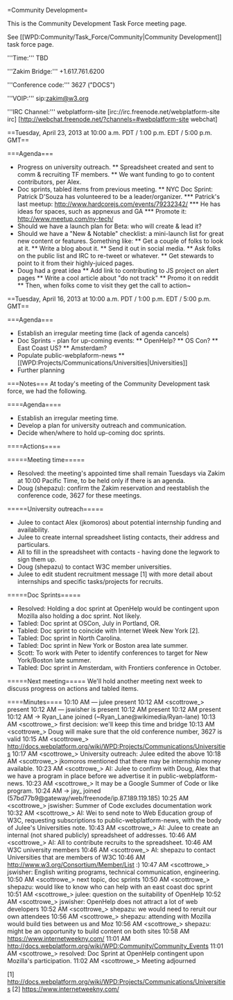 =Community Development=

This is the Community Development Task Force meeting page.

See [[WPD:Community/Task_Force/Community|Community Development]] task force page.

'''Time:''' TBD 

'''Zakim Bridge:''' +1.617.761.6200

'''Conference code:''' 3627 ("DOCS") 

'''VOIP:'''  sip:zakim@w3.org

'''IRC Channel:''' webplatform-site
[irc://irc.freenode.net/webplatform-site irc]
[http://webchat.freenode.net/?channels=#webplatform-site webchat]

==Tuesday, April 23, 2013 at 10:00 a.m. PDT / 1:00 p.m. EDT / 5:00 p.m. GMT==

===Agenda===

* Progress on university outreach.
** Spreadsheet created and sent to comm & recruiting TF members.
** We want funding to go to content contributors, per Alex.
* Doc sprints, tabled items from previous meeting.
** NYC Doc Sprint: Patrick D'Souza has volunteered to be a leader/organizer.
*** Patrick's last meetup: http://www.hardcorejs.com/events/79232342/
*** He has ideas for spaces, such as appnexus and GA
*** Promote it: http://www.meetup.com/ny-tech/
* Should we have a launch plan for Beta: who will create & lead it?
* Should we have a "New & Notable" checklist: a mini-launch list for great new content or features. Something like:
** Get a couple of folks to look at it.
** Write a blog about it.
** Send it out in social media.
** Ask folks on the public list and IRC to re-tweet or whatever.
** Get stewards to point to it from their highly-juiced pages.
* Doug had a great idea
** Add link to contributing to JS project on alert pages
** Write a cool article about "do not track"
** Promo it on reddit
** Then, when folks come to visit they get the call to action~


==Tuesday, April 16, 2013 at 10:00 a.m. PDT / 1:00 p.m. EDT / 5:00 p.m. GMT==

===Agenda===
* Establish an irregular meeting time (lack of agenda cancels)
* Doc Sprints - plan for up-coming events:
** OpenHelp?
** OS Con?
** East Coast US?
** Amsterdam?
* Populate public-webplaform-news
** [[WPD:Projects/Communications/Universities|Universities]]
* Further planning

===Notes===
At today's meeting of the Community Development task force, we had the following.

====Agenda====
* Establish an irregular meeting time.
* Develop a plan for university outreach and communication.
* Decide when/where to hold up-coming doc sprints.

====Actions====

=====Meeting time=====
* Resolved: the meeting's appointed time shall remain Tuesdays via Zakim at 10:00 Pacific Time, to be held only if there is an agenda.
* Doug (shepazu): confirm the Zakim reservation and reestablish the conference code, 3627 for these meetings.

=====University outreach=====
* Julee to contact Alex (jkomoros) about potential internship funding and availability.
* Julee to create internal spreadsheet listing contacts, their address and particulars.
* All to fill in the spreadsheet with contacts - having done the legwork to sign them up.
* Doug (shepazu) to contact W3C member universities.
* Julee to edit student recruitment message [1] with more detail about internships and specific tasks/projects for recruits.

=====Doc Sprints=====
* Resolved: Holding a doc sprint at OpenHelp would be contingent upon Mozilla also holding a doc sprint. Not likely.
* Tabled: Doc sprint at OSCon, July in Portland, OR.
* Tabled: Doc sprint to coincide with Internet Week New York [2].
* Tabled: Doc sprint in North Carolina.
* Tabled: Doc sprint in New York or Boston area late summer.
* Scott: To work with Peter to identify conferences to target for New York/Boston late summer.
* Tabled: Doc sprint in Amsterdam, with Frontiers conference in October.

=====Next meeting=====
We'll hold another meeting next week to discuss progress on actions and tabled items.

====Minutes====
10:10 AM — julee present
10:12 AM <scottrowe_> present
10:12 AM — jswisher is present
10:12 AM <shepazu> present
10:12 AM <waiseto> present
10:12 AM → Ryan_Lane joined (~Ryan_Lane@wikimedia/Ryan-lane)
10:13 AM <scottrowe_> first decision: we'll keep this time and bridge
10:13 AM <scottrowe_> Doug will make sure that the old conference number, 3627 is valid
10:15 AM <scottrowe_> http://docs.webplatform.org/wiki/WPD:Projects/Communications/Universities
10:17 AM <scottrowe_> University outreach: Julee edited the above
10:18 AM <scottrowe_> jkomoros mentioned that there may be internship money available.
10:23 AM <scottrowe_> AI: Julee to confirm with Doug, Alex that we have a program in place before we advertise it in public-webplatform-news.
10:23 AM <scottrowe_> It may be a Google Summer of Code or like program.
10:24 AM → jay_ joined (57bd77b9@gateway/web/freenode/ip.87.189.119.185)
10:25 AM <scottrowe_> jswisher: Summer of Code excludes documentation work
10:32 AM <scottrowe_> AI: Wei to send note to Web Education group of W3C, requesting subscriptions to public-webplatform-news, with the body of Julee's Universities note.
10:43 AM <scottrowe_> AI: Julee to create an internal (not shared publicly) spreadsheet of addresses.
10:46 AM <scottrowe_> AI: All to contribute recruits to the spreadsheet.
10:46 AM <julee> W3C university members
10:46 AM <scottrowe_> AI: shepazu to contact Universities that are members of W3C
10:46 AM <waiseto> http://www.w3.org/Consortium/Member/List :)
10:47 AM <scottrowe_> jswisher: English writing programs, technical communication, engineering.
10:50 AM <scottrowe_> next topic, doc sprints
10:50 AM <scottrowe_> shepazu: would like to know who can help with an east coast doc sprint
10:51 AM <scottrowe_> julee: question on the suitability of OpenHelp
10:52 AM <scottrowe_> jswisher: OpenHelp does not attract a lot of web developers
10:52 AM <scottrowe_> shepazu: we would need to reruit our own attendees
10:56 AM <scottrowe_> shepazu: attending with Mozilla would build ties between us and Moz
10:56 AM <scottrowe_> shepazu: might be an opportunity to build content on both sites
10:58 AM <julee> https://www.internetweekny.com/
11:01 AM <julee> http://docs.webplatform.org/wiki/WPD:Community/Community_Events
11:01 AM <scottrowe_> resolved: Doc Sprint at OpenHelp contingent upon Mozilla's participation.
11:02 AM <scottrowe_> Meeting adjourned

[1] http://docs.webplatform.org/wiki/WPD:Projects/Communications/Universities
[2] https://www.internetweekny.com/